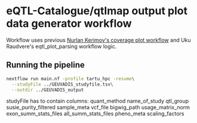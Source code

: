 # eQTL-Catalogue/qtlmap output plot data generator workflow

Workflow uses previous [ Nurlan Kerimov's coverage plot workflow](https://github.com/kerimoff/coverage_plot) and Uku Raudvere's eqtl_plot_parsing workflow logic.


## Running the pipeline
```bash
nextflow run main.nf -profile tartu_hpc -resume\
  --studyFile ../GEUVADIS_studyfile.tsv\
  --outdir ../GEUVADIS_output
```
studyFile has to contain columns: quant_method	name_of_study	qtl_group	susie_purity_filtered	sample_meta	vcf_file	bigwig_path	usage_matrix_norm	exon_summ_stats_files	all_summ_stats_files	pheno_meta	scaling_factors
